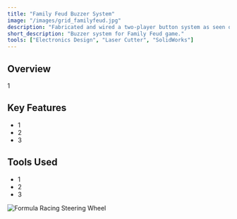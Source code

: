 ```yaml
---
title: "Family Feud Buzzer System"
image: "/images/grid_familyfeud.jpg"
description: "Fabricated and wired a two-player button system as seen on Family Feud."
short_description: "Buzzer system for Family Feud game."
tools: ["Electronics Design", "Laser Cutter", "SolidWorks"]
---
```


## Overview
1

## Key Features
- 1
- 2
- 3

## Tools Used
- 1
- 2
- 3

![Formula Racing Steering Wheel](/assets/images/formula_render.jpg)
